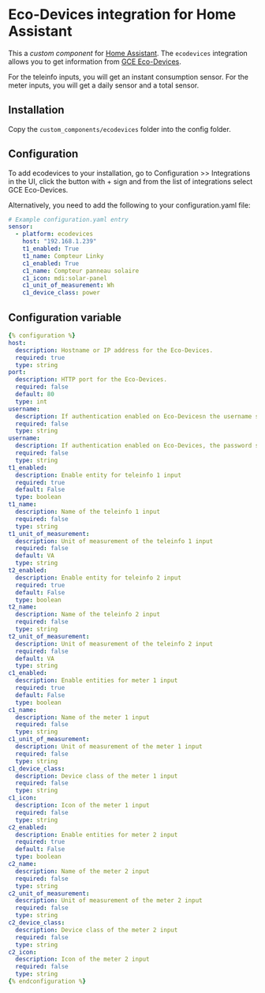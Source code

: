 # Eco-Devices integration for Home Assistant

This a *custom component* for [Home Assistant](https://www.home-assistant.io/). 
The `ecodevices` integration allows you to get information from [GCE Eco-Devices](http://gce-electronics.com/fr/carte-relais-ethernet-module-rail-din/409-teleinformation-ethernet-ecodevices.html).

For the teleinfo inputs, you will get an instant consumption sensor.
For the meter inputs, you will get a daily sensor and a total sensor.

## Installation

Copy the `custom_components/ecodevices` folder into the config folder.

## Configuration

To add ecodevices to your installation, go to Configuration >> Integrations in the UI, click the button with + sign and from the list of integrations select GCE Eco-Devices.

Alternatively, you need to add the following to your configuration.yaml file:

```yaml
# Example configuration.yaml entry
sensor:
  - platform: ecodevices
    host: "192.168.1.239"
    t1_enabled: True
    t1_name: Compteur Linky
    c1_enabled: True
    c1_name: Compteur panneau solaire
    c1_icon: mdi:solar-panel
    c1_unit_of_measurement: Wh
    c1_device_class: power
```

## Configuration variable

```yaml
{% configuration %}
host:
  description: Hostname or IP address for the Eco-Devices.
  required: true
  type: string
port:
  description: HTTP port for the Eco-Devices.
  required: false
  default: 80
  type: int
username:
  description: If authentication enabled on Eco-Devicesn the username set on web interface.
  required: false
  type: string
username:
  description: If authentication enabled on Eco-Devices, the password set on web interface.
  required: false
  type: string
t1_enabled:
  description: Enable entity for teleinfo 1 input
  required: true
  default: False
  type: boolean
t1_name:
  description: Name of the teleinfo 1 input
  required: false
  type: string
t1_unit_of_measurement:
  description: Unit of measurement of the teleinfo 1 input
  required: false
  default: VA
  type: string
t2_enabled:
  description: Enable entity for teleinfo 2 input
  required: true
  default: False
  type: boolean
t2_name:
  description: Name of the teleinfo 2 input
  required: false
  type: string
t2_unit_of_measurement:
  description: Unit of measurement of the teleinfo 2 input
  required: false
  default: VA
  type: string
c1_enabled:
  description: Enable entities for meter 1 input
  required: true
  default: False
  type: boolean
c1_name:
  description: Name of the meter 1 input
  required: false
  type: string
c1_unit_of_measurement:
  description: Unit of measurement of the meter 1 input
  required: false
  type: string
c1_device_class:
  description: Device class of the meter 1 input
  required: false
  type: string
c1_icon:
  description: Icon of the meter 1 input
  required: false
  type: string
c2_enabled:
  description: Enable entities for meter 2 input
  required: true
  default: False
  type: boolean
c2_name:
  description: Name of the meter 2 input
  required: false
  type: string
c2_unit_of_measurement:
  description: Unit of measurement of the meter 2 input
  required: false
  type: string
c2_device_class:
  description: Device class of the meter 2 input
  required: false
  type: string
c2_icon:
  description: Icon of the meter 2 input
  required: false
  type: string
{% endconfiguration %}
```
